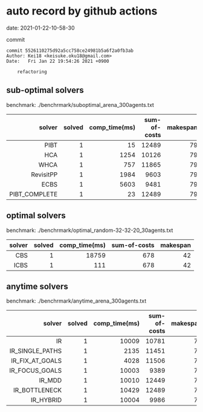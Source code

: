 auto record by github actions
===
date: 2021-01-22-10-58-30

commit
```
commit 5526110275d92a5cc758ce24981b5a6f2a0fb3ab
Author: Kei18 <keisuke.oku18@gmail.com>
Date:   Fri Jan 22 19:54:26 2021 +0900

    refactoring

```

## sub-optimal solvers
benchmark: ./benchrmark/suboptimal_arena_300agents.txt

|solver | solved | comp_time(ms) | sum-of-costs | makespan |
| ---: | ---: | ---: | ---: | ---: |
| PIBT | 1 | 15 | 12489 | 79 |
| HCA | 1 | 1254 | 10126 | 79 |
| WHCA | 1 | 757 | 11865 | 79 |
| RevisitPP | 1 | 1984 | 9603 | 79 |
| ECBS | 1 | 5603 | 9481 | 79 |
| PIBT_COMPLETE | 1 | 23 | 12489 | 79 |

## optimal solvers
benchmark: ./benchrmark/optimal_random-32-32-20_30agents.txt

|solver | solved | comp_time(ms) | sum-of-costs | makespan |
| ---: | ---: | ---: | ---: | ---: |
| CBS | 1 | 18759 | 678 | 42 |
| ICBS | 1 | 111 | 678 | 42 |

## anytime solvers
benchmark: ./benchrmark/anytime_arena_300agents.txt

|solver | solved | comp_time(ms) | sum-of-costs | makespan |
| ---: | ---: | ---: | ---: | ---: |
| IR | 1 | 10009 | 10781 | 79 |
| IR_SINGLE_PATHS | 1 | 2135 | 11451 | 79 |
| IR_FIX_AT_GOALS | 1 | 4028 | 11506 | 79 |
| IR_FOCUS_GOALS | 1 | 10003 | 9389 | 79 |
| IR_MDD | 1 | 10010 | 12449 | 79 |
| IR_BOTTLENECK | 1 | 10429 | 12489 | 79 |
| IR_HYBRID | 1 | 10004 | 9986 | 79 |
